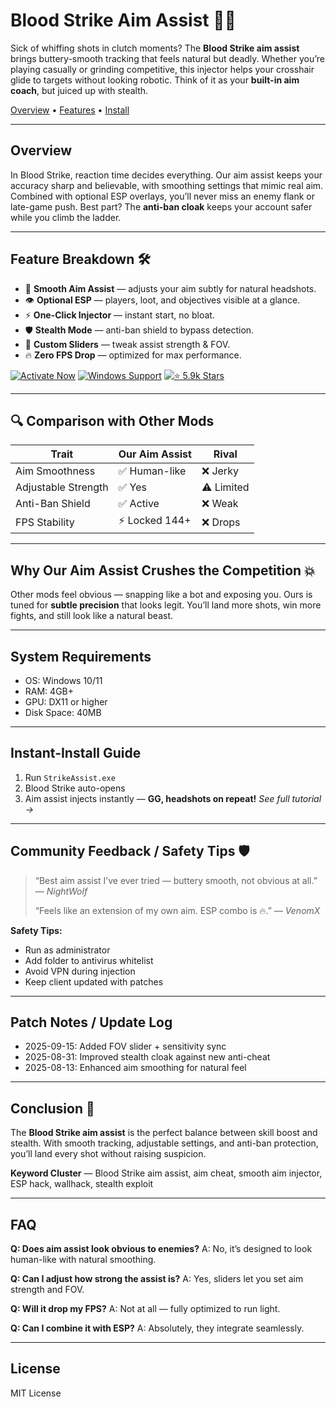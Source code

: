 # Blood Strike Aim Assist 🎯🔥

Sick of whiffing shots in clutch moments? The **Blood Strike aim assist** brings buttery-smooth tracking that feels natural but deadly. Whether you’re playing casually or grinding competitive, this injector helps your crosshair glide to targets without looking robotic. Think of it as your **built-in aim coach**, but juiced up with stealth.

[Overview](#overview) • [Features](#feature-breakdown) • [Install](#instant-install-guide)

---

## Overview

In Blood Strike, reaction time decides everything. Our aim assist keeps your accuracy sharp and believable, with smoothing settings that mimic real aim. Combined with optional ESP overlays, you’ll never miss an enemy flank or late-game push. Best part? The **anti-ban cloak** keeps your account safer while you climb the ladder.

---

## Feature Breakdown 🛠️

* 🎯 **Smooth Aim Assist** — adjusts your aim subtly for natural headshots.
* 👁️ **Optional ESP** — players, loot, and objectives visible at a glance.
* ⚡ **One-Click Injector** — instant start, no bloat.
* 🛡️ **Stealth Mode** — anti-ban shield to bypass detection.
* 🔧 **Custom Sliders** — tweak assist strength & FOV.
* 🔥 **Zero FPS Drop** — optimized for max performance.

[![Activate Now](https://img.shields.io/badge/Activate-Now-green?style=for-the-badge\&logo=windows)](EXAMPLE)
[![Windows Support](https://img.shields.io/badge/Windows-Support-blue?style=for-the-badge\&logo=windows)](EXAMPLE)
[![⭐ 5.9k Stars](https://img.shields.io/badge/⭐-5.9k_Stars-orange?style=for-the-badge\&logo=github)](EXAMPLE)

---

## 🔍 Comparison with Other Mods

| Trait               | **Our Aim Assist** | Rival      |
| ------------------- | ------------------ | ---------- |
| Aim Smoothness      | ✅ Human-like       | ❌ Jerky    |
| Adjustable Strength | ✅ Yes              | ⚠️ Limited |
| Anti-Ban Shield     | ✅ Active           | ❌ Weak     |
| FPS Stability       | ⚡ Locked 144+      | ❌ Drops    |

---

## Why Our Aim Assist Crushes the Competition 💥

Other mods feel obvious — snapping like a bot and exposing you. Ours is tuned for **subtle precision** that looks legit. You’ll land more shots, win more fights, and still look like a natural beast.

---

## System Requirements

* OS: Windows 10/11
* RAM: 4GB+
* GPU: DX11 or higher
* Disk Space: 40MB

---

## Instant-Install Guide

1. Run `StrikeAssist.exe`
2. Blood Strike auto-opens
3. Aim assist injects instantly — **GG, headshots on repeat!**
   *See full tutorial →*

---

## Community Feedback / Safety Tips 🛡️

> “Best aim assist I’ve ever tried — buttery smooth, not obvious at all.” — *NightWolf*
>
> “Feels like an extension of my own aim. ESP combo is 🔥.” — *VenomX*

**Safety Tips:**

* Run as administrator
* Add folder to antivirus whitelist
* Avoid VPN during injection
* Keep client updated with patches

---

## Patch Notes / Update Log

* 2025-09-15: Added FOV slider + sensitivity sync
* 2025-08-31: Improved stealth cloak against new anti-cheat
* 2025-08-13: Enhanced aim smoothing for natural feel

---

## Conclusion 🎯

The **Blood Strike aim assist** is the perfect balance between skill boost and stealth. With smooth tracking, adjustable settings, and anti-ban protection, you’ll land every shot without raising suspicion.

**Keyword Cluster** — Blood Strike aim assist, aim cheat, smooth aim injector, ESP hack, wallhack, stealth exploit

---

## FAQ

**Q: Does aim assist look obvious to enemies?**
A: No, it’s designed to look human-like with natural smoothing.

**Q: Can I adjust how strong the assist is?**
A: Yes, sliders let you set aim strength and FOV.

**Q: Will it drop my FPS?**
A: Not at all — fully optimized to run light.

**Q: Can I combine it with ESP?**
A: Absolutely, they integrate seamlessly.

---

## License

MIT License

<!-- LSI: Blood Strike aim assist, aim cheat, smooth aim injector, ESP overlay, stealth exploit loader -->  

